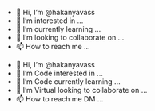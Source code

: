 - 👋 Hi, I’m @hakanyavass
- 👀 I’m interested in ...
- 🌱 I’m currently learning ...
- 💞️ I’m looking to collaborate on ...
- 📫 How to reach me ...

<!---
hakanyavass/hakanyavass is a ✨ special ✨ repository because its `README.md` (this file) appears on your GitHub profile.
You can click the Preview link to take a look at your changes.
--->
- 👋 Hi, I’m @hakanyavass
- 👀 I’m Code interested in ...
- 🌱 I’m Code currently learning ...
- 💞️ I’m Virtual looking to collaborate on ...
- 📫 How to reach me DM ...
